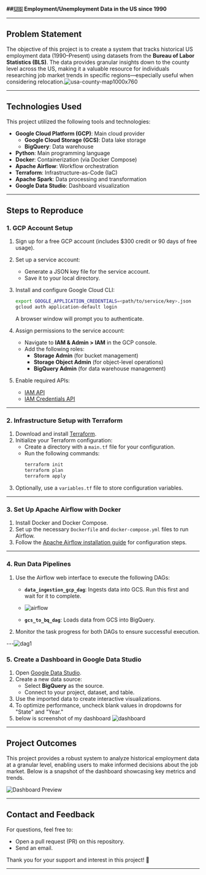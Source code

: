 
**##🇺🇸 Employment/Unemployment Data in the US since 1990**



---

## **Problem Statement**
The objective of this project is to create a system that tracks historical US employment data (1990–Present) using datasets from the **Bureau of Labor Statistics (BLS)**. The data provides granular insights down to the county level across the US, making it a valuable resource for individuals researching job market trends in specific regions—especially useful when considering relocation.![usa-county-map1000x760](https://github.com/user-attachments/assets/d3d7e231-edc9-4df3-a5ef-300ce3d5dfd1)




---

## **Technologies Used**
This project utilized the following tools and technologies:
- **Google Cloud Platform (GCP)**: Main cloud provider
  - **Google Cloud Storage (GCS)**: Data lake storage
  - **BigQuery**: Data warehouse
- **Python**: Main programming language
- **Docker**: Containerization (via Docker Compose)
- **Apache Airflow**: Workflow orchestration
- **Terraform**: Infrastructure-as-Code (IaC)
- **Apache Spark**: Data processing and transformation
- **Google Data Studio**: Dashboard visualization

---

## **Steps to Reproduce**

### **1. GCP Account Setup**
1. Sign up for a free GCP account (includes $300 credit or 90 days of free usage).
2. Set up a service account:
   - Generate a JSON key file for the service account.
   - Save it to your local directory.
3. Install and configure Google Cloud CLI:
   ```bash
   export GOOGLE_APPLICATION_CREDENTIALS=<path/to/service/key>.json
   gcloud auth application-default login
   ```
   A browser window will prompt you to authenticate.

4. Assign permissions to the service account:
   - Navigate to **IAM & Admin > IAM** in the GCP console.
   - Add the following roles:
     - **Storage Admin** (for bucket management)
     - **Storage Object Admin** (for object-level operations)
     - **BigQuery Admin** (for data warehouse management)

5. Enable required APIs:
   - [IAM API](https://console.cloud.google.com/apis/library/iam.googleapis.com)
   - [IAM Credentials API](https://console.cloud.google.com/apis/library/iamcredentials.googleapis.com)

---

### **2. Infrastructure Setup with Terraform**
1. Download and install [Terraform](https://www.terraform.io/downloads).
2. Initialize your Terraform configuration:
   - Create a directory with a `main.tf` file for your configuration.
   - Run the following commands:
     ```bash
     terraform init
     terraform plan
     terraform apply
     ```
3. Optionally, use a `variables.tf` file to store configuration variables.

---

### **3. Set Up Apache Airflow with Docker**
1. Install Docker and Docker Compose.
2. Set up the necessary `Dockerfile` and `docker-compose.yml` files to run Airflow.
3. Follow the [Apache Airflow installation guide](https://airflow.apache.org/docs/apache-airflow/stable/installation/index.html) for configuration steps.

---

### **4. Run Data Pipelines**
1. Use the Airflow web interface to execute the following DAGs:
   - **`data_ingestion_gcp_dag`**: Ingests data into GCS. Run this first and wait for it to complete.
   - ![airflow](https://github.com/user-attachments/assets/6b94c1db-ee10-4bb6-b951-854d7e1b702b)

   - **`gcs_to_bq_dag`**: Loads data from GCS into BigQuery.
2. Monitor the task progress for both DAGs to ensure successful execution.

---![dag1](https://github.com/user-attachments/assets/086c59e6-fd06-4c39-8fce-abeae3e86053)


### **5. Create a Dashboard in Google Data Studio**
1. Open [Google Data Studio](https://datastudio.google.com/).
2. Create a new data source:
   - Select **BigQuery** as the source.
   - Connect to your project, dataset, and table.
3. Use the imported data to create interactive visualizations.
4. To optimize performance, uncheck blank values in dropdowns for "State" and "Year."
5. below is screenshot of my dashboard
![dashboard](https://github.com/user-attachments/assets/30e3db5c-d15b-419c-8ed5-70207243bd0a)

---

## **Project Outcomes**
This project provides a robust system to analyze historical employment data at a granular level, enabling users to make informed decisions about the job market. Below is a snapshot of the dashboard showcasing key metrics and trends.

![Dashboard Preview](#)

---

## **Contact and Feedback**
For questions, feel free to:
- Open a pull request (PR) on this repository.
- Send an email.

Thank you for your support and interest in this project! 🚀

---
